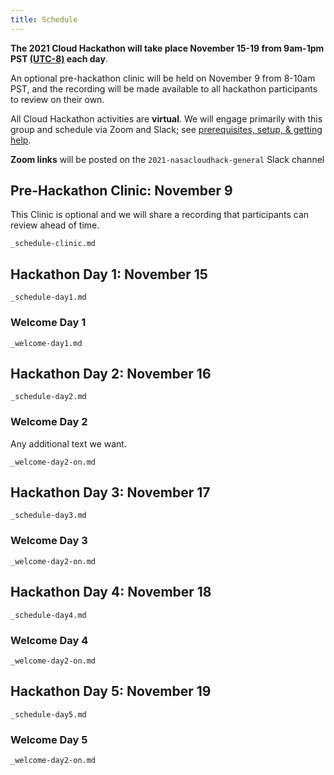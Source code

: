 ```yaml
---
title: Schedule
---
```


**The 2021 Cloud Hackathon will take place November 15-19 from 9am-1pm PST [(UTC-8)](https://www.timeanddate.com/time/zones/pst) each day**.   

An optional pre-hackathon clinic will be held on November 9 from 8-10am PST, and the recording will be made available to all hackathon participants to review on their own.

All Cloud Hackathon activities are **virtual**. We will engage primarily with this group and schedule via Zoom and Slack; see [prerequisites, setup, & getting help](https://nasa-openscapes.github.io/2021-Cloud-Hackathon/logistics/prerequisites.html).

**Zoom links** will be posted on the `2021-nasacloudhack-general` Slack channel
 
## Pre-Hackathon Clinic: November 9

This Clinic is optional and we will share a recording that participants can review ahead of time. 


```{.include}
_schedule-clinic.md
```

## Hackathon Day 1: November 15

```{.include}
_schedule-day1.md
```

### Welcome Day 1
 
```{.include}
_welcome-day1.md
```

## Hackathon Day 2: November 16

```{.include}
_schedule-day2.md
```

### Welcome Day 2

Any additional text we want.

```{.include}
_welcome-day2-on.md
```

## Hackathon Day 3: November 17

```{.include}
_schedule-day3.md
```

### Welcome Day 3

```{.include}
_welcome-day2-on.md
```

## Hackathon Day 4: November 18

```{.include}
_schedule-day4.md
```

### Welcome Day 4

```{.include}
_welcome-day2-on.md
```

## Hackathon Day 5: November 19

```{.include}
_schedule-day5.md
```

### Welcome Day 5

```{.include}
_welcome-day2-on.md
```
